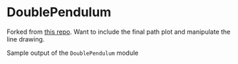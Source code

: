 # DoublePendulum


Forked from [this repo](https://github.com/OHUGITHO/DoublePendulum.git). Want to include the final path plot and manipulate the line drawing.


Sample output of the `DoublePendulum` module
[](https://github.com/andrewbowen19/DoublePendulum/tree/dev)